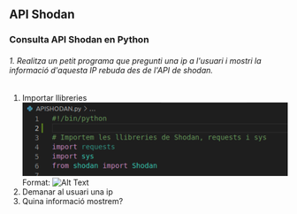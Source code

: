 ## API Shodan
###  Consulta API Shodan en Python
###### 1. Realitza un petit programa que pregunti una ip a l'usuari i mostri la informació d'aquesta IP rebuda des de l'API de shodan.
1. Importar llibreries
![llibreriesShodan](/llibreriesShodan.png)
Format: ![Alt Text](url)
3. Demanar al usuari una ip
4. Quina informació mostrem?
